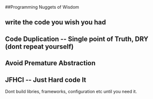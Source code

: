 ##Programming Nuggets of Wisdom

## write the code you wish you had

## Code Duplication -- Single point of Truth, DRY (dont repeat yourself)


## Avoid Premature Abstraction

## JFHCI -- Just Hard code It 

Dont build libries, frameworks, configuration etc until you need it.
